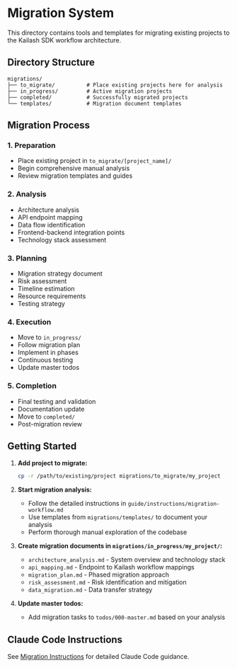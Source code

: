 # Migration System

This directory contains tools and templates for migrating existing projects to the Kailash SDK workflow architecture.

## Directory Structure

```
migrations/
├── to_migrate/          # Place existing projects here for analysis
├── in_progress/         # Active migration projects
├── completed/           # Successfully migrated projects
└── templates/           # Migration document templates
```

## Migration Process

### 1. **Preparation**
- Place existing project in `to_migrate/[project_name]/`
- Begin comprehensive manual analysis
- Review migration templates and guides

### 2. **Analysis**
- Architecture analysis
- API endpoint mapping
- Data flow identification
- Frontend-backend integration points
- Technology stack assessment

### 3. **Planning**
- Migration strategy document
- Risk assessment
- Timeline estimation
- Resource requirements
- Testing strategy

### 4. **Execution**
- Move to `in_progress/`
- Follow migration plan
- Implement in phases
- Continuous testing
- Update master todos

### 5. **Completion**
- Final testing and validation
- Documentation update
- Move to `completed/`
- Post-migration review

## Getting Started

1. **Add project to migrate:**
   ```bash
   cp -r /path/to/existing/project migrations/to_migrate/my_project
   ```

2. **Start migration analysis:**
   - Follow the detailed instructions in `guide/instructions/migration-workflow.md`
   - Use templates from `migrations/templates/` to document your analysis
   - Perform thorough manual exploration of the codebase

3. **Create migration documents in `migrations/in_progress/my_project/`:**
   - `architecture_analysis.md` - System overview and technology stack
   - `api_mapping.md` - Endpoint to Kailash workflow mappings
   - `migration_plan.md` - Phased migration approach
   - `risk_assessment.md` - Risk identification and mitigation
   - `data_migration.md` - Data transfer strategy

4. **Update master todos:**
   - Add migration tasks to `todos/000-master.md` based on your analysis

## Claude Code Instructions

See [Migration Instructions](../guide/instructions/migration-workflow.md) for detailed Claude Code guidance.